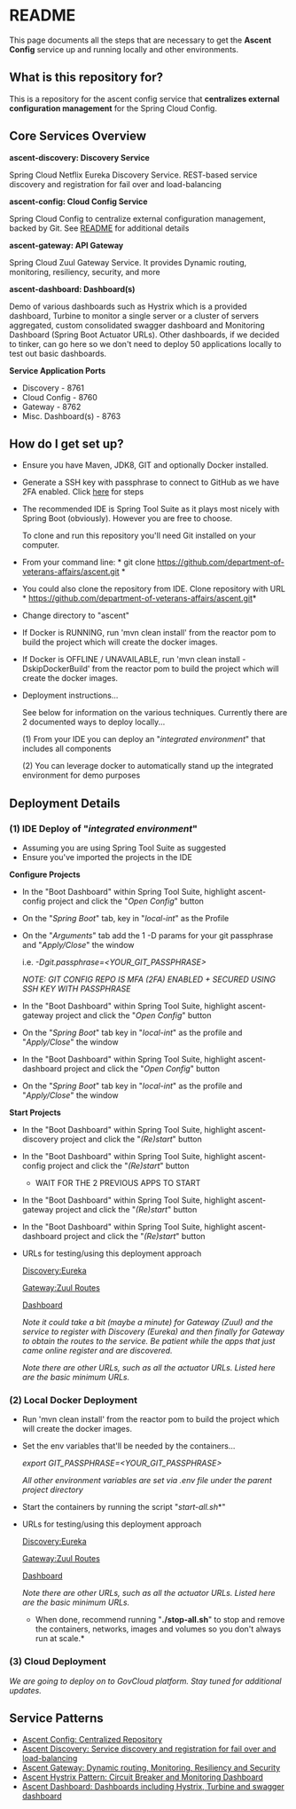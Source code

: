 # README #

This page documents all the steps that are necessary to get the **Ascent Config** service up and running locally and other environments.

## What is this repository for? ##

This is a repository for the ascent config service that **centralizes external configuration management** for the Spring Cloud Config.  

## Core Services Overview ##

**ascent-discovery: Discovery Service**

Spring Cloud Netflix Eureka Discovery Service. REST-based service discovery and registration for fail over and load-balancing

**ascent-config: Cloud Config Service**

Spring Cloud Config to centralize external configuration management, backed by Git. See [README](https://github.com/department-of-veterans-affairs/ascent/wiki/Ascent-Config) for additional details

**ascent-gateway: API Gateway**

Spring Cloud Zuul Gateway Service. It provides Dynamic routing, monitoring, resiliency, security, and more

**ascent-dashboard: Dashboard(s)**

Demo of various dashboards such as Hystrix which is a provided dashboard, Turbine to monitor a single server or a cluster of servers aggregated, custom consolidated swagger dashboard and Monitoring Dashboard (Spring Boot Actuator URLs).  Other dashboards, if we decided to tinker, can go here so we don't need to deploy 50 applications locally to test out basic dashboards.

**Service Application Ports**
* Discovery - 8761
* Cloud Config - 8760
* Gateway - 8762
* Misc. Dashboard(s) - 8763

## How do I get set up? ##

* Ensure you have Maven, JDK8, GIT and optionally Docker installed. 
* Generate a SSH key with passphrase to connect to GitHub as we have 2FA enabled. Click [here](https://github.com/department-of-veterans-affairs/ascent/wiki/Ascent-Quick-Start-Guide#generating-new-ssh-key-with-passphrase-to-connect-to-github) for steps
* The recommended IDE is Spring Tool Suite as it plays most nicely with Spring Boot (obviously).  However you are free to choose.

  To clone and run this repository you'll need Git installed on your computer. 
* From your command line: * git clone https://github.com/department-of-veterans-affairs/ascent.git *
* You could also clone the repository from IDE. Clone repository with URL * https://github.com/department-of-veterans-affairs/ascent.git*
* Change directory to "ascent"
* If Docker is RUNNING, run 'mvn clean install' from the reactor pom to build the project which will create the docker images. 
* If Docker is OFFLINE / UNAVAILABLE, run 'mvn clean install -DskipDockerBuild' from the reactor pom to build the project which will create the docker images. 
* Deployment instructions...

  See below for information on the various techniques.  Currently there are 2 documented ways to deploy locally...
  
  (1) From your IDE you can deploy an "*integrated environment*" that includes all components
  
  (2) You can leverage docker to automatically stand up the integrated environment for demo purposes
  
## Deployment Details ##
  
### (1) IDE Deploy of "*integrated environment*" ###
* Assuming you are using Spring Tool Suite as suggested
* Ensure you've imported the projects in the IDE

**Configure Projects**
* In the "Boot Dashboard" within Spring Tool Suite, highlight ascent-config project and click the "*Open Config*" button
* On the "*Spring Boot*" tab, key in "*local-int*" as the Profile
* On the "*Arguments*" tab add the 1 -D params for your git passphrase and "*Apply/Close*" the window
  
  i.e. *-Dgit.passphrase=<YOUR_GIT_PASSPHRASE>* 
  	
  	*NOTE: GIT CONFIG REPO IS MFA (2FA) ENABLED + SECURED USING SSH KEY WITH PASSPHRASE*
* In the "Boot Dashboard" within Spring Tool Suite, highlight ascent-gateway project and click the "*Open Config*" button
* On the "*Spring Boot*" tab key in "*local-int*" as the profile and "*Apply/Close*" the window
* In the "Boot Dashboard" within Spring Tool Suite, highlight ascent-dashboard project and click the "*Open Config*" button
* On the "*Spring Boot*" tab key in "*local-int*" as the profile and "*Apply/Close*" the window

**Start Projects**
* In the "Boot Dashboard" within Spring Tool Suite, highlight ascent-discovery project and click the "*(Re)start*" button
* In the "Boot Dashboard" within Spring Tool Suite, highlight ascent-config project and click the "*(Re)start*" button
    * WAIT FOR THE 2 PREVIOUS APPS TO START
* In the "Boot Dashboard" within Spring Tool Suite, highlight ascent-gateway project and click the "*(Re)start*" button
* In the "Boot Dashboard" within Spring Tool Suite, highlight ascent-dashboard project and click the "*(Re)start*" button
* URLs for testing/using this deployment approach
  
  [Discovery:Eureka](http://localhost:8761)
   
  [Gateway:Zuul Routes](http://localhost:8762/routes)
  
  [Dashboard](http://localhost:8763)  
   
  *Note it could take a bit (maybe a minute) for Gateway (Zuul) and the service to register with Discovery (Eureka) and then finally for Gateway to obtain the routes to the service.  Be patient while the apps that just came online register and are discovered.* 
  
  *Note there are other URLs, such as all the actuator URLs.  Listed here are the basic minimum URLs.*
   
### (2) Local Docker Deployment ###
* Run 'mvn clean install' from the reactor pom to build the project which will create the docker images.
* Set the env variables that'll be needed by the containers...
  
  *export GIT_PASSPHRASE=<YOUR_GIT_PASSPHRASE>*
  
  *All other environment variables are set via .env file under the parent project directory*

* Start the containers by running the script "*start-all.sh**"
* URLs for testing/using this deployment approach
   
  [Discovery:Eureka](http://localhost:8761)
  
  [Gateway:Zuul Routes](http://localhost:8762/routes)
  
  [Dashboard](http://localhost:8763)
   
  *Note there are other URLs, such as all the actuator URLs.  Listed here are the basic minimum URLs.*
   
  * When done, recommend running "**./stop-all.sh**" to stop and remove the containers, networks, images and volumes so you don't always run at scale.*
  
### (3) Cloud Deployment ###

*We are going to deploy on to GovCloud platform. Stay tuned for additional updates.*
  
## Service Patterns ##

* [Ascent Config: Centralized Repository](https://github.com/department-of-veterans-affairs/ascent/wiki/Ascent-Config)
* [Ascent Discovery: Service discovery and registration for fail over and load-balancing](https://github.com/department-of-veterans-affairs/ascent/wiki/Ascent-Discovery)
* [Ascent Gateway: Dynamic routing, Monitoring, Resiliency and Security](https://github.com/department-of-veterans-affairs/ascent/wiki/Ascent-Gateway)
* [Ascent Hystrix Pattern: Circuit Breaker and Monitoring Dashboard](https://github.com/department-of-veterans-affairs/ascent/wiki/Ascent-Hystrix-Pattern)
* [Ascent Dashboard: Dashboards including Hystrix, Turbine and swagger dashboard](https://github.com/department-of-veterans-affairs/ascent/wiki/Ascent-Dashboard)
